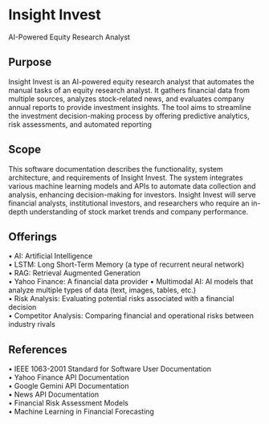 
# Insight Invest

AI-Powered Equity Research Analyst 


## Purpose

Insight Invest is an AI-powered equity research analyst that automates the manual tasks of an equity research analyst. It gathers financial data from multiple sources, analyzes stock-related news, and evaluates company annual reports to provide investment insights. The tool aims to streamline the investment decision-making process by offering predictive analytics, risk assessments, and automated reporting


## Scope
This software documentation describes the functionality, system architecture, and requirements of Insight Invest. The system integrates various machine learning models and APIs to automate data collection and analysis, enhancing decision-making for investors. Insight Invest will serve financial analysts, institutional investors, and researchers who require an in-depth understanding of stock market trends and company performance.


## Offerings
•	AI: Artificial Intelligence\
•	LSTM: Long Short-Term Memory (a type of recurrent neural network)\
•	RAG: Retrieval Augmented Generation\
•	Yahoo Finance: A financial data provider
•	Multimodal AI: AI models that analyze multiple types of data (text, images, tables, etc.)\
•	Risk Analysis: Evaluating potential risks associated with a financial decision\
•	Competitor Analysis: Comparing financial and operational risks between industry rivals

## References
•	IEEE 1063-2001 Standard for Software User Documentation\
•	Yahoo Finance API Documentation\
•	Google Gemini API Documentation\
•	News API Documentation\
•	Financial Risk Assessment Models\
•	Machine Learning in Financial Forecasting
